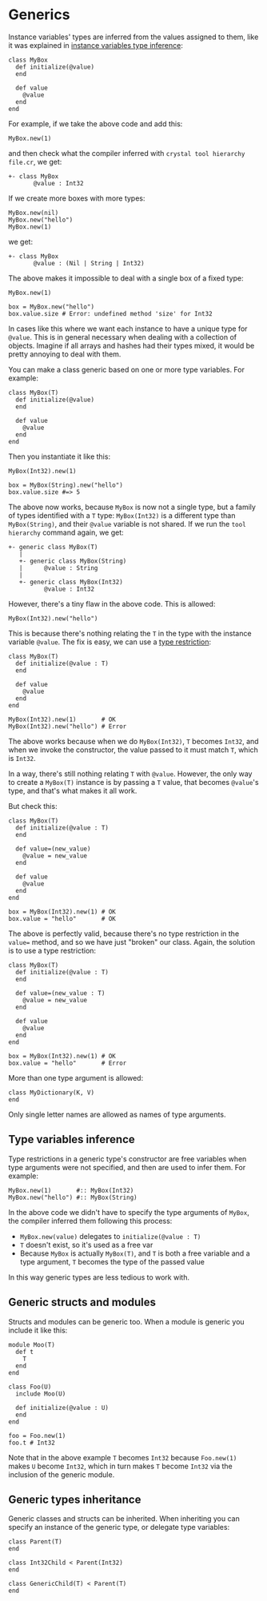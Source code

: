 # Generics

Instance variables' types are inferred from the values assigned to them, like it was explained in [instance variables type inference](instance_variables_type_inference.html):

```crystal
class MyBox
  def initialize(@value)
  end

  def value
    @value
  end
end
```

For example, if we take the above code and add this:

```crystal
MyBox.new(1)
```

and then check what the compiler inferred with `crystal tool hierarchy file.cr`, we get:

```
+- class MyBox
       @value : Int32
```

If we create more boxes with more types:

```crystal
MyBox.new(nil)
MyBox.new("hello")
MyBox.new(1)
```

we get:

```
+- class MyBox
       @value : (Nil | String | Int32)
```

The above makes it impossible to deal with a single box of a fixed type:

```crystal
MyBox.new(1)

box = MyBox.new("hello")
box.value.size # Error: undefined method 'size' for Int32
```

In cases like this where we want each instance to have a unique type for `@value`. This is in general necessary when dealing with a collection of objects. Imagine if all arrays and hashes had their types mixed, it would be pretty annoying to deal with them.

You can make a class generic based on one or more type variables. For example:

```crystal
class MyBox(T)
  def initialize(@value)
  end

  def value
    @value
  end
end
```

Then you instantiate it like this:

```crystal
MyBox(Int32).new(1)

box = MyBox(String).new("hello")
box.value.size #=> 5
```

The above now works, because `MyBox` is now not a single type, but a family of types identified with a `T` type: `MyBox(Int32)` is a different type than `MyBox(String)`, and their `@value` variable is not shared. If we run the `tool hierarchy` command again, we get:

```
+- generic class MyBox(T)
   |
   +- generic class MyBox(String)
   |      @value : String
   |
   +- generic class MyBox(Int32)
          @value : Int32
```

However, there's a tiny flaw in the above code. This is allowed:

```crystal
MyBox(Int32).new("hello")
```

This is because there's nothing relating the `T` in the type with the instance variable `@value`. The fix is easy, we can use a [type restriction](type_restrictions.html):

```crystal
class MyBox(T)
  def initialize(@value : T)
  end

  def value
    @value
  end
end

MyBox(Int32).new(1)       # OK
MyBox(Int32).new("hello") # Error
```

The above works because when we do `MyBox(Int32)`, `T` becomes `Int32`, and when we invoke the constructor, the value passed to it must match `T`, which is `Int32`.

In a way, there's still nothing relating `T` with `@value`. However, the only way to create a `MyBox(T)` instance is by passing a `T` value, that becomes `@value`'s type, and that's what makes it all work.

But check this:

```crystal
class MyBox(T)
  def initialize(@value : T)
  end

  def value=(new_value)
    @value = new_value
  end

  def value
    @value
  end
end

box = MyBox(Int32).new(1) # OK
box.value = "hello"       # OK
```

The above is perfectly valid, because there's no type restriction in the `value=` method, and so we have just "broken" our class. Again, the solution is to use a type restriction:

```crystal
class MyBox(T)
  def initialize(@value : T)
  end

  def value=(new_value : T)
    @value = new_value
  end

  def value
    @value
  end
end

box = MyBox(Int32).new(1) # OK
box.value = "hello"       # Error
```

More than one type argument is allowed:

```crystal
class MyDictionary(K, V)
end
```

Only single letter names are allowed as names of type arguments.

## Type variables inference

Type restrictions in a generic type's constructor are free variables when type arguments were not specified, and then are used to infer them. For example:

```crystal
MyBox.new(1)       #:: MyBox(Int32)
MyBox.new("hello") #:: MyBox(String)
```

In the above code we didn't have to specify the type arguments of `MyBox`, the compiler inferred them following this process:

* `MyBox.new(value)` delegates to `initialize(@value : T)`
* `T` doesn't exist, so it's used as a free var
* Because `MyBox` is actually `MyBox(T)`, and `T` is both a free variable and a type argument, `T` becomes the type of the passed value

In this way generic types are less tedious to work with.

## Generic structs and modules

Structs and modules can be generic too. When a module is generic you include it like this:

```crystal
module Moo(T)
  def t
    T
  end
end

class Foo(U)
  include Moo(U)

  def initialize(@value : U)
  end
end

foo = Foo.new(1)
foo.t # Int32
```

Note that in the above example `T` becomes `Int32` because `Foo.new(1)` makes `U` become `Int32`, which in turn makes `T` become `Int32` via the inclusion of the generic module.

## Generic types inheritance

Generic classes and structs can be inherited. When inheriting you can specify an instance of the generic type, or delegate type variables:

```crystal
class Parent(T)
end

class Int32Child < Parent(Int32)
end

class GenericChild(T) < Parent(T)
end
```
